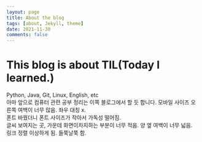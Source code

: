 ```yaml
---
layout: page
title: About the blog
tags: [about, Jekyll, theme]
date: 2021-11-30
comments: false
---
```


# This blog is about TIL(Today I learned.)
Python, Java, Git, Linux, English, etc  
아마 앞으로 컴퓨터 관련 공부 정리는 이쪽 블로그에서 할 듯 합니다.
모바일 사이즈 오른쪽 여백이 너무 많음. 좌우 대칭 x.  
폰트 바꿨더니 폰트 사이즈가 작아서 가독성 떨어짐.  
글씨 보여지는 곳, 가운데 화면이차지하는 부분이 너무 적음. 양 옆 여백이 너무 넓음.  
링크 정렬 이상하게 됨. 들쭉날쭉 함.  